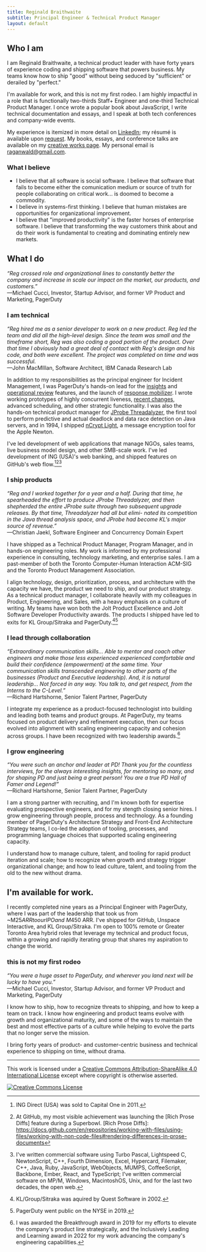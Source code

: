 ```yaml
---
title: Reginald Braithwaite
subtitle: Principal Engineer & Technical Product Manager
layout: default
---
```


## Who I am

I am Reginald Braithwaite, a technical product leader with have forty years of experience coding and shipping software that powers business. My teams know how to ship "good" without being seduced by "sufficient" or derailed by "perfect."

I'm available for work, and this is not my first rodeo. I am highly impactful in a role that is functionally two-thirds Staff+ Engineer and one-third Technical Product Manager. I once wrote a popular book about JavaScript, I write technical documentation and essays, and I speak at both tech conferences and company-wide events.

My experience is itemized in more detail on [LinkedIn]; my résumé is available upon [request][raganwald@gmail.com]. My books, essays, and conference talks are available on my [creative works page]. My personal email is [raganwald@gmail.com].

### What I believe

- I believe that all software is social software. I believe that software that fails to become either the comunication medium or source of truth for people collaborating on critical work... is doomed to become a commodity.
- I believe in systems-first thinking. I believe that human mistakes are opportunities for organizational improvement.
- I believe that "improved productivity" is the faster horses of enterprise software. I believe that transforming the way customers think about and do their work is fundamental to creating and dominating entirely new markets.

## What I do

*“Reg crossed role and organizational lines to constantly better the company and increase in scale our impact on the market, our products, and customers.”*  
—Michael Cucci, Investor, Startup Advisor, and former VP Product and Marketing, PagerDuty

### I am technical

*“Reg hired me as a senior developer to work
on a new product. Reg led the team and did
all the high-level design. Since the team was
small and the timeframe short, Reg was also
coding a good portion of the product.
Over that time I obviously had a great deal
of contact with Reg's design and his code,
and both were excellent. The project was
completed on time and was successful.*  
—John MacMIllan, Software Architect, IBM Canada Research Lab

In addition to my responsibilities as the principal engineer for Incident Management, I was PagerDuty's hands-on lead for the [insights] and [operational review] features, and the launch of [response mobilizer]. I wrote working prototypes of highly concurrent liveness, [recent changes], advanced scheduling, and other strategic functionality. I was also the hands-on technical product manager for [JProbe Threadalyzer], the first tool to perform predictive and actual deadlock and data race detection on Java servers, and in 1994, I shipped [nCrypt Light], a message encryption tool for the Apple Newton.

I've led development of web applications that manage NGOs, sales teams, live business model design, and other SMB-scale work. I've led development of ING (USA)'s web banking, and shipped features on GitHub's web flow.[^ing][^GitHub][^more]

[insights]: https://support.pagerduty.com/main/docs/insights
[operational review]: https://support.pagerduty.com/main/docs/operational-reviews
[response mobilizer]: https://www.pagerduty.com/blog/2016-year-review/#:~:text=Response%20Orchestration
[recent changes]: https://support.pagerduty.com/main/docs/recent-changes

[^ing]: ING Direct (USA) was sold to Capital One in 2011.
[^GitHub]: At GitHub, my most visible achievement was launching the [Rich Prose Diffs] feature during a Superbowl.
[Rich Prose Diffs]: https://docs.github.com/en/repositories/working-with-files/using-files/working-with-non-code-files#rendering-differences-in-prose-documents

[JProbe Threadalyzer]: http://tan.com/jprobe?lang=en#:~:text=JProbe%20Theadalyzer,-:%20Detect%20Deadlocks%2C%20Stalls

[nCrypt Light]: https://info-mac.org/viewtopic.php?t=7139

[^more]: I've written commercial software using Turbo Pascal, Lightspeed C, NewtonScript, C++, Fourth Dimension, Excel, Hypercard, Filemaker, C++, Java, Ruby, JavaScript, WebObjects, MUMPS, CoffeeScript, Backbone, Ember, React, and TypeScript; I've written commercial software on MP/M, Windows, MacintoshOS, Unix, and for the last two decades, the open web.

### I ship products

*“Reg and I worked together for a year and a
half. During that time, he spearheaded the
effort to produce JProbe Threadalyzer, and
then shepherded the entire JProbe suite
through two subsequent upgrade releases. By
that time, Threadalyzer had all but elimi-
nated its competition in the Java thread
analysis space, and JProbe had become
KL's major source of revenue.”*  
—Christian Jaekl, Software Engineer and Concurrency Domain Expert

I have shipped as a Technical Product Manager, Program Manager, and in hands-on engineering roles. My work is informed by my professional experience in consulting, technology marketing, and enterprise sales. I am a past-member of both the Toronto Computer-Human Interaction ACM-SIG and the Toronto Product Management Association.

I align technology, design, prioritization, process, and architecture with the capacity we have, the product we need to ship, and our product strategy. As a technical product manager, I collaborate heavily with my colleagues in Product, Engineering, and Sales, with a heavy emphasis on a culture of writing. My teams have won both the Jolt Product Excellence and Jolt Software Developer Productivity awards. The products I shipped have led to exits for KL Group/Sitraka and PagerDuty.[^sitraka-quest][^PDNYSE]

[^sitraka-quest]: KL/Group/Sitraka was aquired by Quest Software in 2002.
[^PDNYSE]: PagerDuty went public on the NYSE in 2019.

### I lead through collaboration

*“Extraordinary communication skills... Able to mentor and coach other engineers and make those less experienced experienced comfortable and build their confidence (empowerment) at the same time. Your communication skills transcended engineering to other parts of the businesses (Product and Executive leadership). And, it is natural leadership... Not forced in any way. You talk to, and get respect, from the Interns to the C-Level.”*  
—Richard Hartshorne, Senior Talent Partner, PagerDuty

I integrate my experience as a product-focused technologist into building and leading both teams and product groups. At PagerDuty, my teams focused on product delivery and refinement execution, then our focus evolved into alignment with scaling engineering capacity and cohesion across groups. I have been recognized with two leadership awards.[^awards]

[^awards]: I was awarded the Breakthrough award in 2019 for my efforts to elevate the company's product line strategically, and the Inclusively Leading and Learning award in 2022 for my work advancing the company's engineering capabilities. 

### I grow engineering

*“You were such an anchor and leader at PD! Thank you for the countless interviews, for the always interesting insights, for mentoring so many, and for shaping PD and just being a great person! You are a true PD Hall of Famer and Legend!”*  
—Richard Hartshorne, Senior Talent Partner, PagerDuty

I am a strong partner with recruiting, and I'm known both for expertise evaluating prospective engineers, and for my stength closing senior hires. I grow engineering through people, process and technology. As a founding member of PagerDuty's Architecture Strategy and Front-End Architecture Strategy teams, I co-led the adoption of tooling, processes, and programming language choices that supported scaling engineering capacity.

I understand how to manage culture, talent, and tooling for rapid product iteration and scale; how to recognize when growth and strategy trigger organizational change; and how to lead culture, talent, and tooling from the old to the new without drama.

## I'm available for work.

I recently completed nine years as a Principal Engineer with PagerDuty, where I was part of the leadership that took us from ~M$25 ARR to our IPO and ~M$450 ARR. I've shipped for GitHub, Unspace Interactive, and KL Group/Sitraka. I'm open to 100% remote or Greater Toronto Area hybrid roles that leverage my technical and product focus, within a growing and rapidly iterating group that shares my aspiration to change the world.

### this is not my first rodeo

*“You were a huge asset to PagerDuty, and wherever you land next will be lucky to have you.”*  
—Michael Cucci, Investor, Startup Advisor, and former VP Product and Marketing, PagerDuty

I know how to ship, how to recognize threats to shipping, and how to keep a team on track. I know how engineering and product teams evolve with growth and organizational maturity, and some of the ways to maintain the best and most effective parts of a culture while helping to evolve the parts that no longer serve the mission.

I bring forty years of product- and customer-centric business and technical experience to shipping on time, without drama.

[LinkedIn]: https://www.linkedin.com/in/raganwald/details/experience/
[raganwald@gmail.com]: mailto:raganwald@gmail.com
[creative works page]: /creative-works.html
[ja]: https://leanpub.com/javascriptallongesix
[japdf]: /assets/javascriptallongesix.pdf

<!--

*“When we built Threadalyzer, Reg developed
the technical design, partitioned it into
manageable pieces for a group of developers,
and also wrote a significant chunk of the
code himself. Along the way, he insisted on
regular code reviews, asking appropriate and
probing questions about design decisions. I
read his code, too (he wouldn't have it any
other way), but I had a hard time finding
flaws. The result was probably the most
solid codebase that I've ever worked on.”*  
—Christian Jaekl, Software Engineer and Concurrency Domain Expert

-->

---

This work is licensed under a <a rel="license" href="http://creativecommons.org/licenses/by-sa/4.0/">Creative Commons Attribution-ShareAlike 4.0 International License</a> except where copyright is otherwise asserted.

<a rel="license" href="http://creativecommons.org/licenses/by-sa/4.0/"><img alt="Creative Commons License" style="border-width:0" src="http://i.creativecommons.org/l/by-sa/4.0/80x15.png" /></a>
